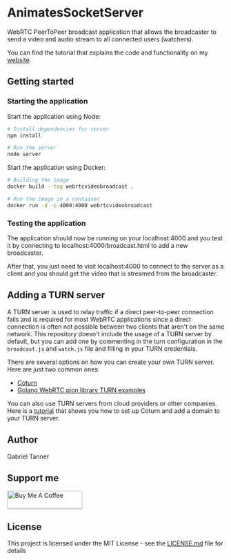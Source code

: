 # AnimatesSocketServer

WebRTC PeerToPeer broadcast application that allows the broadcaster to send a video and audio stream to all connected users (watchers).

You can find the tutorial that explains the code and functionality on my [website](https://gabrieltanner.org/blog/webrtc-video-broadcast).

## Getting started

### Starting the application

Start the application using Node:

```bash
# Install dependencies for server
npm install

# Run the server
node server
```

Start the application using Docker:

```bash
# Building the image
docker build --tag webrtcvideobroadcast .

# Run the image in a container
docker run -d -p 4000:4000 webrtcvideobroadcast
```

### Testing the application

The application should now be running on your localhost:4000 and you test it by connecting to localhost:4000/broadcast.html to add a new broadcaster.

After that, you just need to visit localhost:4000 to connect to the server as a client and you should get the video that is streamed from the broadcaster.

## Adding a TURN server

A TURN server is used to relay traffic if a direct peer-to-peer connection fails and is required for most WebRTC applications since a direct connection is often not possible between two clients that aren't on the same network. This repository doesn't include the usage of a TURN server by default, but you can add one by commenting in the turn configuration in the `broadcast.js` and `watch.js` file and filling in your TURN credentials.

There are several options on how you can create your own TURN server. Here are just two common ones:

- [Coturn](https://github.com/coturn/coturn)
- [Golang WebRTC pion library TURN examples](https://github.com/pion/turn/tree/master/examples)

You can also use TURN servers from cloud providers or other companies. Here is a [tutorial](https://gabrieltanner.org/blog/turn-server) that shows you how to set up Coturn and add a domain to your TURN server.

## Author

Gabriel Tanner

## Support me

<a href="https://www.buymeacoffee.com/gabrieltanner" target="_blank"><img src="https://www.buymeacoffee.com/assets/img/custom_images/orange_img.png" alt="Buy Me A Coffee" style="height: 41px !important;width: 174px !important;box-shadow: 0px 3px 2px 0px rgba(190, 190, 190, 0.5) !important;-webkit-box-shadow: 0px 3px 2px 0px rgba(190, 190, 190, 0.5) !important;" ></a>

## License

This project is licensed under the MIT License - see the [LICENSE.md](LICENSE) file for details
